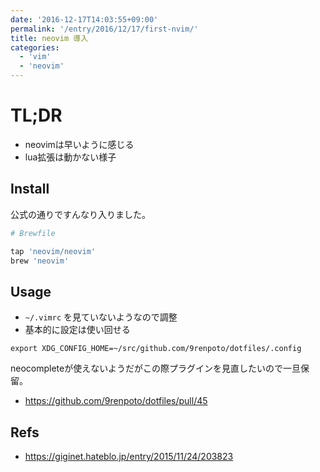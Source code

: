```yaml
---
date: '2016-12-17T14:03:55+09:00'
permalink: '/entry/2016/12/17/first-nvim/'
title: neovim 導入
categories:
  - 'vim'
  - 'neovim'
---
```


# TL;DR

- neovimは早いように感じる
- lua拡張は動かない様子

## Install

公式の通りですんなり入りました。

```rb
# Brewfile

tap 'neovim/neovim'
brew 'neovim'
```

## Usage

- `~/.vimrc` を見ていないようなので調整
- 基本的に設定は使い回せる

```shell
export XDG_CONFIG_HOME=~/src/github.com/9renpoto/dotfiles/.config
```

neocompleteが使えないようだがこの際プラグインを見直したいので一旦保留。

- <https://github.com/9renpoto/dotfiles/pull/45>

## Refs

- <https://giginet.hateblo.jp/entry/2015/11/24/203823>
